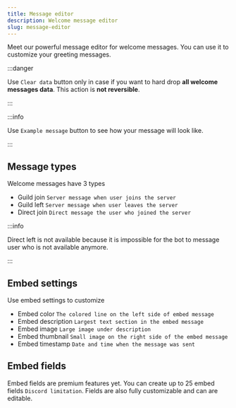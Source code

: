```yaml
---
title: Message editor
description: Welcome message editor
slug: message-editor
---
```


Meet our powerful message editor for welcome messages. You can use it to customize your greeting messages.

:::danger

Use `Clear data` button only in case if you want to hard drop **all welcome messages data**. This action is **not reversible**.

:::

:::info

Use `Example message` button to see how your message will look like.

:::

## Message types

Welcome messages have 3 types

- Guild join `Server message when user joins the server`
- Guild left `Server message when user leaves the server`
- Direct join `Direct message the user who joined the server`

:::info

Direct left is not available because it is impossible for the bot to message user who is not available anymore.

:::

## Embed settings

Use embed settings to customize

- Embed color `The colored line on the left side of embed message`
- Embed description `Largest text section in the embed message`
- Embed image `Large image under description`
- Embed thumbnail `Small image on the right side of the embed message`
- Embed timestamp `Date and time when the message was sent`

## Embed fields

Embed fields are premium features yet. You can create up to 25 embed fields `Discord limitation`. Fields are also fully customizable and can are editable.
